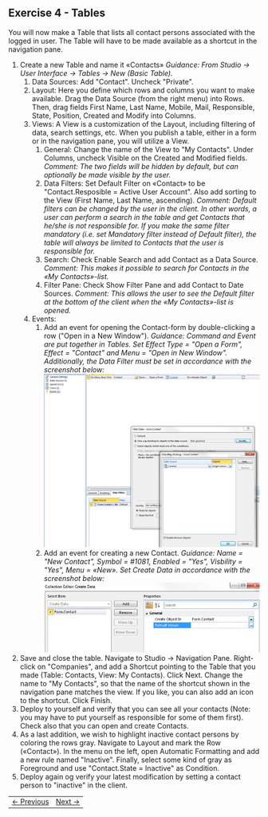 ## Exercise 4 - Tables
You will now make a Table that lists all contact persons associated with the logged in user. The Table will have to be made available as a shortcut in the navigation pane. 
1. Create a new Table and name it «Contacts»
   *Guidance: From Studio -> User Interface -> Tables -> New (Basic Table).*
   1. Data Sources: Add "Contact". Uncheck "Private".
   2. Layout: Here you define which rows and columns you want to make available. Drag the Data Source (from the right menu) into Rows. Then, drag fields First Name, Last Name, Mobile, Mail, Responsible, State, Position, Created and Modify into Columns.
   3. Views: A View is a customization of the Layout, including filtering of data, search settings, etc. When you publish a table, either in a form or in the navigation pane, you will utilize a View.
	  1. General: Change the name of the View to "My Contacts". Under Columns, uncheck Visible on the Created and Modified fields.
	  *Comment: The two fields will be hidden by default, but can optionally be made visible by the user.*
	  2. Data Filters: Set Default Filter on «Contact» to be "Contact.Resposible = Active User Account". Also add sorting to the View (First Name, Last Name, ascending).
	  *Comment: Default filters can be changed by the user in the client. In other words, a user can perform a search in the table and get Contacts that he/she is not responsible for. If you make the same filter mandatory (i.e. set Mandatory filter instead of Default filter), the table will always be limited to Contacts that the user is responsible for.*
	  3. Search: Check Enable Search and add Contact as a Data Source.
	  *Comment: This makes it possible to search for Contacts in the «My Contacts»-list.*
	  4. Filter Pane: Check Show Filter Pane and add Contact to Date Sources.
	  *Comment: This allows the user to see the Default filter at the bottom of the client when the «My Contacts»-list is opened.*
   4. Events:
	  1. Add an event for opening the Contact-form by double-clicking a row ("Open in a New Window").
		 *Guidance: Command and Event are put together in Tables. Set Effect Type = "Open a Form", Effect = "Contact" and Menu = "Open in New Window". Additionally, the Data Filter must be set in accordance with the screenshot below:*
        ![oppg4fig1.JPG](media/oppg4fig1.JPG)
	  2. Add an event for creating a new Contact.
	  *Guidance: Name = "New Contact", Symbol = #1081, Enabled = "Yes", Visbility = "Yes", Menu = «New». Set Create Data in accordance with the screenshot below:*
      ![oppg4fig2.JPG](media/oppg4fig2.JPG)
2. Save and close the table. Navigate to Studio -> Navigation Pane. Right-click on "Companies", and add a Shortcut pointing to the Table that you made (Table: Contacts, View: My Contacts). Click Next. Change the name to "My Contacts", so that the name of the shortcut shown in the navigation pane matches the view. If you like, you can also add an icon to the shortcut. Click Finish.
3. Deploy to yourself and verify that you can see all your contacts (Note: you may have to put yourself as responsible for some of them first). Check also that you can open and create Contacts.
4. As a last addition, we wish to highlight inactive contact persons by coloring the rows gray. Navigate to Layout and mark the Row («Contact»). In the menu on the left, open Automatic Formatting and add a new rule named "Inactive". Finally, select some kind of gray as Foreground and use "Contact.State = Inactive" as Condition.
5. Deploy again og verify your latest modification by setting a contact person to "inactive" in the client.


<table>
   <tr><td><a href="exercise-03.md"><- Previous</a></td><td align="right"><a href="exercise-04.md">Next -></a></td></tr>
</table>